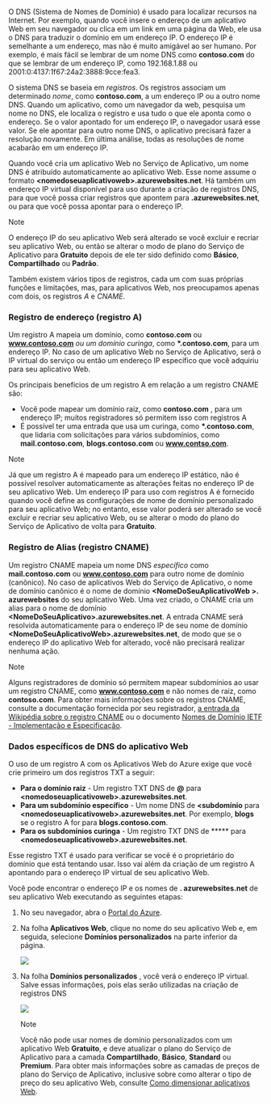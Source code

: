O DNS (Sistema de Nomes de Domínio) é usado para localizar recursos na Internet. Por exemplo, quando você insere o endereço de um aplicativo Web em seu navegador ou clica em um link em uma página da Web, ele usa o DNS para traduzir o domínio em um endereço IP. O endereço IP é semelhante a um endereço, mas não é muito amigável ao ser humano. Por exemplo, é mais fácil se lembrar de um nome DNS como **contoso.com** do que se lembrar de um endereço IP, como 192.168.1.88 ou 2001:0:4137:1f67:24a2:3888:9cce:fea3.

O sistema DNS se baseia em *registros*. Os registros associam um determinado *nome*, como **contoso.com**, a um endereço IP ou a outro nome DNS. Quando um aplicativo, como um navegador da web, pesquisa um nome no DNS, ele localiza o registro e usa tudo o que ele aponta como o endereço. Se o valor apontado for um endereço IP, o navegador usará esse valor. Se ele apontar para outro nome DNS, o aplicativo precisará fazer a resolução novamente. Em última análise, todas as resoluções de nome acabarão em um endereço IP.

Quando você cria um aplicativo Web no Serviço de Aplicativo, um nome DNS é atribuído automaticamente ao aplicativo Web. Esse nome assume o formato **&lt;nomedoseuaplicativoweb&gt;.azurewebsites.net**. Há também um endereço IP virtual disponível para uso durante a criação de registros DNS, para que você possa criar registros que apontem para **.azurewebsites.net**, ou para que você possa apontar para o endereço IP.

> [!NOTE]
> O endereço IP do seu aplicativo Web será alterado se você excluir e recriar seu aplicativo Web, ou então se alterar o modo de plano do Serviço de Aplicativo para **Gratuito** depois de ele ter sido definido como **Básico**, **Compartilhado** ou **Padrão**.
> 
> 

Também existem vários tipos de registros, cada um com suas próprias funções e limitações, mas, para aplicativos Web, nos preocupamos apenas com dois, os registros *A* e *CNAME*.

### <a name="address-record-a-record"></a>Registro de endereço (registro A)
Um registro A mapeia um domínio, como **contoso.com** ou **www.contoso.com** *ou um domínio curinga*, como **\*.contoso.com**, para um endereço IP. No caso de um aplicativo Web no Serviço de Aplicativo, será o IP virtual do serviço ou então um endereço IP específico que você adquiriu para seu aplicativo Web.

Os principais benefícios de um registro A em relação a um registro CNAME são:

* Você pode mapear um domínio raiz, como **contoso.com** , para um endereço IP; muitos registradores só permitem isso com registros A
* É possível ter uma entrada que usa um curinga, como **\*.contoso.com**, que lidaria com solicitações para vários subdomínios, como **mail.contoso.com**, **blogs.contoso.com** ou **www.contso.com**.

> [!NOTE]
> Já que um registro A é mapeado para um endereço IP estático, não é possível resolver automaticamente as alterações feitas no endereço IP de seu aplicativo Web. Um endereço IP para uso com registros A é fornecido quando você define as configurações de nome de domínio personalizado para seu aplicativo Web; no entanto, esse valor poderá ser alterado se você excluir e recriar seu aplicativo Web, ou se alterar o modo do plano do Serviço de Aplicativo de volta para **Gratuito**.
> 
> 

### <a name="alias-record-cname-record"></a>Registro de Alias (registro CNAME)
Um registro CNAME mapeia um nome DNS *específico* como **mail.contoso.com** ou **www.contoso.com** para outro nome de domínio (canônico). No caso de aplicativos Web do Serviço de Aplicativo, o nome de domínio canônico é o nome de domínio **&lt;NomeDoSeuAplicativoWeb >. azurewebsites** do seu aplicativo Web. Uma vez criado, o CNAME cria um alias para o nome de domínio **&lt;NomeDoSeuAplicativo>.azurewebsites.net**. A entrada CNAME será resolvida automaticamente para o endereço IP de seu nome de domínio **&lt;NomeDoSeuAplicativoWeb>.azurewebsites.net**, de modo que se o endereço IP do aplicativo Web for alterado, você não precisará realizar nenhuma ação.

> [!NOTE]
> Alguns registradores de domínio só permitem mapear subdomínios ao usar um registro CNAME, como **www.contoso.com** e não nomes de raiz, como **contoso.com**. Para obter mais informações sobre os registros CNAME, consulte a documentação fornecida por seu registrador, <a href="http://en.wikipedia.org/wiki/CNAME_record">a entrada da Wikipédia sobre o registro CNAME</a> ou o documento <a href="http://tools.ietf.org/html/rfc1035">Nomes de Domínio IETF - Implementação e Especificação</a>.
> 
> 

### <a name="web-app-dns-specifics"></a>Dados específicos de DNS do aplicativo Web
O uso de um registro A com os Aplicativos Web do Azure exige que você crie primeiro um dos registros TXT a seguir:

* **Para o domínio raiz** - Um registro TXT DNS de **@** para **&lt;nomedoseuaplicativoweb&gt;.azurewebsites.net**.
* **Para um subdomínio específico** - Um nome DNS de **&lt;subdomínio** para **&lt;nomedoseuaplicativoweb&gt;.azurewebsites.net**. Por exemplo, **blogs** se o registro A for para **blogs.contoso.com**.
* **Para os subdomínios curinga** - Um registro TXT DNS de ***** para **&lt;nomedoseuaplicativoweb&gt;.azurewebsites.net**.

Esse registro TXT é usado para verificar se você é o proprietário do domínio que está tentando usar. Isso vai além da criação de um registro A apontando para o endereço IP virtual de seu aplicativo Web.

Você pode encontrar o endereço IP e os nomes de **. azurewebsites.net** de seu aplicativo Web executando as seguintes etapas:

1. No seu navegador, abra o [Portal do Azure](https://portal.azure.com).
2. Na folha **Aplicativos Web**, clique no nome do seu aplicativo Web e, em seguida, selecione **Domínios personalizados** na parte inferior da página.
   
    ![](./media/custom-dns-web-site/dncmntask-cname-6.png)
3. Na folha **Domínios personalizados** , você verá o endereço IP virtual. Salve essas informações, pois elas serão utilizadas na criação de registros DNS
   
    ![](./media/custom-dns-web-site/virtual-ip-address.png)
   
   > [!NOTE]
   > Você não pode usar nomes de domínio personalizados com um aplicativo Web **Gratuito**, e deve atualizar o plano do Serviço de Aplicativo para a camada **Compartilhado**, **Básico**, **Standard** ou **Premium**. Para obter mais informações sobre as camadas de preços de plano do Serviço de Aplicativo, inclusive sobre como alterar o tipo de preço do seu aplicativo Web, consulte [Como dimensionar aplicativos Web](../articles/app-service-web/web-sites-scale.md).
   > 
   > 

